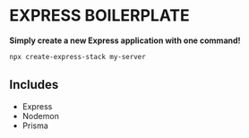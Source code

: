 # EXPRESS BOILERPLATE

**Simply create a new Express application with one command!**

```bash
npx create-express-stack my-server
```

## Includes

- Express
- Nodemon
- Prisma
